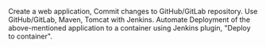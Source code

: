 Create a web application, Commit changes to GitHub/GitLab repository.
Use GitHub/GitLab, Maven, Tomcat with Jenkins. Automate Deployment of
the above-mentioned application to a container using Jenkins plugin,
"Deploy to container".
